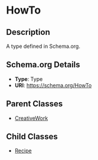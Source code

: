 # HowTo

## Description
A type defined in Schema.org.

## Schema.org Details
- **Type**: Type
- **URI**: https://schema.org/HowTo

## Parent Classes
- [CreativeWork](../CreativeWork.md)

## Child Classes
- [Recipe](Recipe/Recipe.md)

